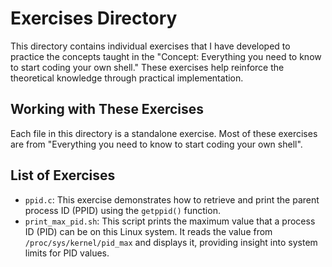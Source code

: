 # Exercises Directory

This directory contains individual exercises that I have developed to practice
the concepts taught in the "Concept: Everything you need to know to start coding your own shell."
These exercises help reinforce the theoretical knowledge through practical implementation.

## Working with These Exercises

Each file in this directory is a standalone exercise.
Most of these exercises are from "Everything you need to know to start coding your own shell".

## List of Exercises

- `ppid.c`: This exercise demonstrates how to retrieve and print the parent process ID (PPID) using the `getppid()` function.
- `print_max_pid.sh`: This script prints the maximum value that a process ID (PID) can be on this Linux system.
It reads the value from `/proc/sys/kernel/pid_max` and displays it, providing insight into system limits for PID values.



